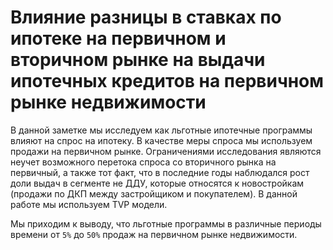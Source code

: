 # Влияние разницы в ставках по ипотеке на первичном и вторичном рынке на выдачи ипотечных кредитов на первичном рынке недвижимости
В данной заметке мы исследуем как льготные ипотечные программы влияют на спрос на ипотеку. В качестве меры спроса мы используем продажи на первичном рынке. Ограничениями исследования являются неучет возможного перетока спроса со вторичного рынка на первичный, а также тот факт, что в последние годы наблюдался рост доли выдач в сегменте не ДДУ, которые относятся к новостройкам (продажи по ДКП между застройщиком и покупателем). В данной работе мы используем TVP модели.

Мы приходим к выводу, что льготные программы в различные периоды времени от `5%` до `50%` продаж на первичном рынке недвижимости.
